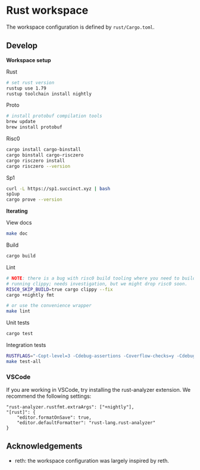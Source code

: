 # Rust workspace

The workspace configuration is defined by `rust/Cargo.toml`.

## Develop

**Workspace setup**

Rust

```sh
# set rust version
rustup use 1.79
rustup toolchain install nightly
```

Proto

```sh
# install protobuf compilation tools
brew update
brew install protobuf
```

Risc0

```sh
cargo install cargo-binstall
cargo binstall cargo-risczero
cargo risczero install
cargo risczero --version
```

Sp1
```sh
curl -L https://sp1.succinct.xyz | bash
sp1up
cargo prove --version
```

**Iterating**

View docs

```sh
make doc
```

Build

```sh
cargo build
```

Lint

```sh
# NOTE: there is a bug with risc0 build tooling where you need to build before
# running clippy; needs investigation, but we might drop risc0 soon.
RISC0_SKIP_BUILD=true cargo clippy --fix
cargo +nightly fmt

# or use the convenience wrapper
make lint
```

Unit tests

```sh
cargo test
```


Integration tests

```sh
RUSTFLAGS="-Copt-level=3 -Cdebug-assertions -Coverflow-checks=y -Cdebuginfo=0 -C target-cpu=native" \
make test-all
```

### VSCode

If you are working in VSCode, try installing the rust-analyzer extension. We recommend the following settings:

```
"rust-analyzer.rustfmt.extraArgs": ["+nightly"],
"[rust]": {
    "editor.formatOnSave": true,
    "editor.defaultFormatter": "rust-lang.rust-analyzer"
}
```

## Acknowledgements

- reth: the workspace configuration was largely inspired by reth.